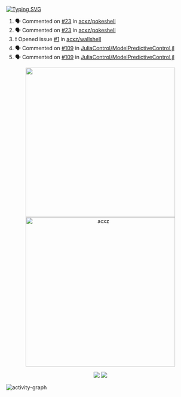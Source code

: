 [![Typing SVG](https://readme-typing-svg.herokuapp.com?size=16&color=AFFFA3&multiline=true&height=75&lines=contributing+to+robotics%2Fae%2Fml%2Fgpu;packaging+it+for+archlinux;ricer)](https://git.io/typing-svg)

<!--START_SECTION:activity-->
1. 🗣 Commented on [#23](https://github.com/acxz/pokeshell/issues/23#issuecomment-2429184699) in [acxz/pokeshell](https://github.com/acxz/pokeshell)
2. 🗣 Commented on [#23](https://github.com/acxz/pokeshell/issues/23#issuecomment-2429053331) in [acxz/pokeshell](https://github.com/acxz/pokeshell)
3. ❗ Opened issue [#1](https://github.com/acxz/wallshell/issues/1) in [acxz/wallshell](https://github.com/acxz/wallshell)
4. 🗣 Commented on [#109](https://github.com/JuliaControl/ModelPredictiveControl.jl/issues/109#issuecomment-2390322673) in [JuliaControl/ModelPredictiveControl.jl](https://github.com/JuliaControl/ModelPredictiveControl.jl)
5. 🗣 Commented on [#109](https://github.com/JuliaControl/ModelPredictiveControl.jl/issues/109#issuecomment-2384731273) in [JuliaControl/ModelPredictiveControl.jl](https://github.com/JuliaControl/ModelPredictiveControl.jl)
<!--END_SECTION:activity-->

<p align="center">
  <img width="400em" src=https://github-readme-stats.vercel.app/api?username=acxz&include_all_commits=true&show_icons=true />
  <img width="400em" src="https://github-readme-streak-stats.herokuapp.com/?user=acxz&" alt="acxz" />
</p>

<p align="center">
  <img src=https://github-readme-stats.vercel.app/api/top-langs/?username=acxz&layout=compact />
  <img src=https://github-profile-trophy.vercel.app/?username=acxz&row=2&column=4 />
</p>

![activity-graph](https://github-readme-activity-graph.vercel.app/graph?username=acxz&bg_color=053c4a&color=ffffff&line=76c533&point=8f2fe1&area=true&hide_border=true&hide_title=true)
